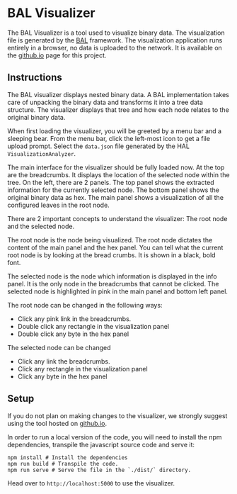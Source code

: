 # BAL Visualizer

The BAL Visualizer is a tool used to visualize binary data. 
The visualization file is generated by the [BAL](https://github.com/ballon-rouge/bal) framework. 
The visualization application runs entirely in a browser, no data is uploaded to the network. 
It is available on the [github.io](https://ballon-rouge.github.io/bal-visualizer/) page for this project.

## Instructions

The BAL visualizer displays nested binary data. 
A BAL implementation takes care of unpacking the binary data and transforms it into a tree data structure.
The visualizer displays that tree and how each node relates to the original binary data.

When first loading the visualizer, you will be greeted by a menu bar and a sleeping bear. 
From the menu bar, click the left-most icon to get a file upload prompt. 
Select the `data.json` file generated by the HAL `VisualizationAnalyzer`. 

The main interface for the visualizer should be fully loaded now. 
At the top are the breadcrumbs. It displays the location of the selected node within the tree.
On the left, there are 2 panels. 
The top panel shows the extracted information for the currently selected node.
The bottom panel shows the original binary data as hex. The main panel shows a visualization of all the 
configured leaves in the root node. 

There are 2 important concepts to understand the visualizer: The root node and the selected node. 

The root node is the node being visualized. 
The root node dictates the content of the main panel and the hex panel. 
You can tell what the current root node is by looking at the bread crumbs. 
It is shown in a black, bold font.

The selected node is the node which information is displayed in the info panel. 
It is the only node in the breadcrumbs that cannot be clicked. 
The selected node is highlighted in pink in the main panel and bottom left panel.

The root node can be changed in the following ways:
 - Click any pink link in the breadcrumbs.
 - Double click any rectangle in the visualization panel
 - Double click any byte in the hex panel
 
The selected node can be changed
 - Click any link the breadcrumbs.
 - Click any rectangle in the visualization panel
 - Click any byte in the hex panel
 
## Setup

If you do not plan on making changes to the visualizer, we strongly suggest using the tool hosted on 
[github.io](https://ballon-rouge.github.io/bal-visualizer/). 

In order to run a local version of the code, you will need to install the npm dependencies, 
transpile the javascript source code and serve it:

```
npm install # Install the dependencies
npm run build # Transpile the code.
npm run serve # Serve the file in the `./dist/` directory. 
```

Head over to `http://localhost:5000` to use the visualizer.


  
 